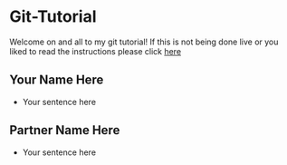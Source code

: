 # Git-Tutorial

Welcome on and all to my git tutorial!
If this is not being done live or you liked to read the instructions please click [here](/instructions.md)

## Your Name Here

- Your sentence here

## Partner Name Here

- Your sentence here